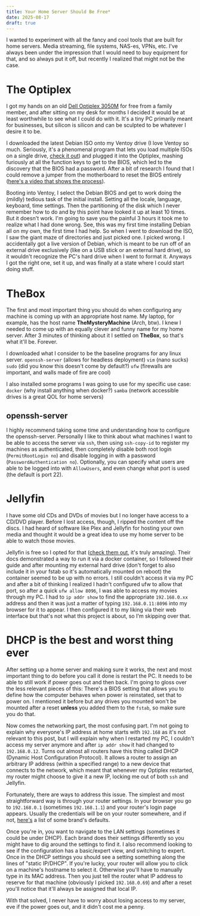 ```yaml
---
title: Your Home Server Should Be Free*
date: 2025-08-17
draft: true
---
```

I wanted to experiment with all the fancy and cool tools that are built for home servers. Media streaming, file systems, NAS-es, VPNs, etc. I've always been under the impression that I would need to buy equipment for that, and so always put it off, but recently I realized that might not be the case.

# The Optiplex
I got my hands on an old [Dell Optiplex 3050M](https://www.hardware-corner.net/desktop-models/Dell-OptiPlex-3050M/) for free from a family member, and after sitting on my desk for months I decided it would be at least worthwhile to see what I could do with it. It's a tiny PC primarily meant for businesses, but silicon is silicon and can be sculpted to be whatever I desire it to be.

I downloaded the latest Debian ISO onto my Ventoy drive (I love Ventoy so much. Seriously, it's a phenomenal program that lets you load multiple ISOs on a single drive, [check it out](https://www.ventoy.net/en/index.html)) and plugged it into the Optiplex, mashing furiously at all the function keys to get to the BIOS, which led to the discovery that the BIOS had a password. After a bit of research I found that I could remove a jumper from the motherboard to reset the BIOS entirely ([here's a video that shows the process](https://youtu.be/DisoAysLBcU?si=SqAgsHQSV6lj53mp)).

Booting into Ventoy, I select the Debian BIOS and get to work doing the (mildly) tedious task of the initial install. Setting all the locale, language, keyboard, time settings. Then the partitioning of the disk which I never remember how to do and by this point have looked it up at least 10 times. But it doesn't work. I'm going to save you the painful 3 hours it took me to realize what I had done wrong. See, this was my first time installing Debian all on my own, the first time I had help. So when I went to download the ISO, I saw the giant maze of directories and just picked one. I picked wrong. I accidentally got a live version of Debian, which is meant to be run off of an external drive exclusively (like on a USB stick or an external hard drive), so it wouldn't recognize the PC's hard drive when I went to format it. Anyways I got the right one, set it up, and was finally at a state where I could start doing stuff.

# TheBox
The first and most important thing you should do when configuring any machine is coming up with an appropriate host name. My laptop, for example, has the host name **TheMysteryMachine** (Arch, btw). I knew I needed to come up with an equally clever and funny name for my home server. After 3 minutes of thinking about it I settled on **TheBox**, so that's what it'll be. Forever.

I downloaded what I consider to be the baseline programs for any linux server.
`openssh-server` (allows for headless deployment)
`vim` (nano sucks)
`sudo` (did you know this doesn't come by default?)
`ufw` (firewalls are important, and walls made of fire are cool)

I also installed some programs I was going to use for my specific use case:
`docker` (why install anything when docker?)
`samba` (network accessible drives is a great QOL for home servers)

## openssh-server
I highly recommend taking some time and understanding how to configure the openssh-server.
Personally I like to think about what machines I want to be able to access the server via `ssh`, then using `ssh-copy-id` to register my machines as authenticated, then completely disable both root login (`PermitRootLogin no`) and disable logging in with a password (`PasswordAuthentication no`). Optionally, you can specify what users are able to be logged into with `AllowUsers`, and even change what port is used (the default is port 22).

# Jellyfin
I have some old CDs and DVDs of movies but I no longer have access to a CD/DVD player. Before I lost access, though, I ripped the content off the discs. I had heard of software like Plex and Jellyfin for hosting your own media and thought it would be a great idea to use my home server to be able to watch those movies.

Jellyfin is free so I opted for that ([check them out](https://jellyfin.org/), it's truly amazing). Their docs demonstrated a way to run it via a docker container, so I followed their guide and after mounting my external hard drive (don't forget to also include it in your fstab so it's automatically mounted on reboot) the container seemed to be up with no errors. I still couldn't access it via my PC and after a bit of thinking I realized I hadn't configured ufw to allow that port, so after a quick `ufw allow 8096`, I was able to access my movies through my PC. I had to `ip addr show` to find the appropriate `192.168.0.xx` address and then it was just a matter of typing `192.168.0.11:8096` into my browser for it to appear. I then configured it to my liking via their web interface but that's not what this project is about, so I'm skipping over that.

# DHCP is the best and worst thing ever
After setting up a home server and making sure it works, the next and most important thing to do before you call it done is restart the PC. It needs to be able to still work if power goes out and then back. I'm going to gloss over the less relevant pieces of this:
There's a BIOS setting that allows you to define how the computer behaves when power is reinstated, set that to power on.
I mentioned it before but any drives you mounted won't be mounted after a reset **unless** you added them to the `fstab`, so make sure you do that.

Now comes the networking part, the most confusing part. I'm not going to explain why everyone's IP address at home starts with `192.168` as it's not relevant to this post, but I will explain why when I restarted my PC, I couldn't access my server anymore and after `ip addr show` it had changed to `192.168.0.12`. Turns out almost all routers have this thing called DHCP (Dynamic Host Configuration Protocol). It allows a router to assign an arbitrary IP address (within a specified range) to a new device that connects to the network, which meant that whenever my Optiplex restarted, my router might choose to give it a new IP, locking me out of both `ssh` and Jellyfin.

Fortunately, there are ways to address this issue. The simplest and most straightforward way is through your router settings. In your browser you go to `192.168.0.1` (sometimes `192.168.1.1`) and your router's login page appears. Usually the credentials will be on your router somewhere, and if not, [here's](https://bcca.org/routers-default-passwords/) a list of some brand's defaults.

Once you're in, you want to navigate to the LAN settings (sometimes it could be under DHCP). Each brand does their settings differently so you might have to dig around the settings to find it. I also recommend looking to see if the configuration has a basic/expert view, and switching to expert. Once in the DHCP settings you should see a setting something along the lines of "static IP/DHCP". If you're lucky, your router will allow you to click on a machine's hostname to select it. Otherwise you'll have to manually type in its MAC address. Then you just tell the router what IP address to reserve for that machine (obviously I picked `192.168.0.69`) and after a reset you'll notice that it'll always be assigned that local IP.

With that solved, I never have to worry about losing access to my server, eve if the power goes out, and it didn't cost me a penny.